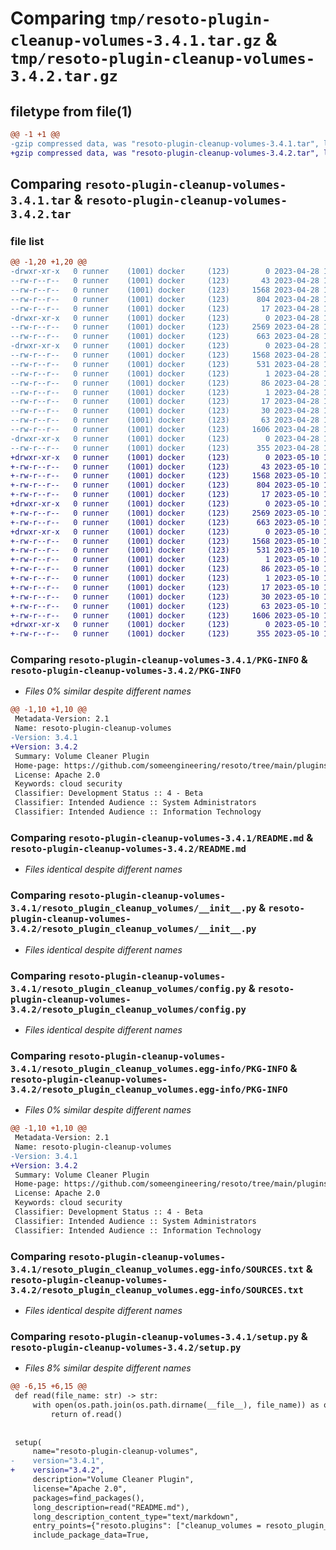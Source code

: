 # Comparing `tmp/resoto-plugin-cleanup-volumes-3.4.1.tar.gz` & `tmp/resoto-plugin-cleanup-volumes-3.4.2.tar.gz`

## filetype from file(1)

```diff
@@ -1 +1 @@
-gzip compressed data, was "resoto-plugin-cleanup-volumes-3.4.1.tar", last modified: Fri Apr 28 15:17:47 2023, max compression
+gzip compressed data, was "resoto-plugin-cleanup-volumes-3.4.2.tar", last modified: Wed May 10 12:21:17 2023, max compression
```

## Comparing `resoto-plugin-cleanup-volumes-3.4.1.tar` & `resoto-plugin-cleanup-volumes-3.4.2.tar`

### file list

```diff
@@ -1,20 +1,20 @@
-drwxr-xr-x   0 runner    (1001) docker     (123)        0 2023-04-28 15:17:47.889316 resoto-plugin-cleanup-volumes-3.4.1/
--rw-r--r--   0 runner    (1001) docker     (123)       43 2023-04-28 15:16:07.000000 resoto-plugin-cleanup-volumes-3.4.1/MANIFEST.in
--rw-r--r--   0 runner    (1001) docker     (123)     1568 2023-04-28 15:17:47.889316 resoto-plugin-cleanup-volumes-3.4.1/PKG-INFO
--rw-r--r--   0 runner    (1001) docker     (123)      804 2023-04-28 15:16:07.000000 resoto-plugin-cleanup-volumes-3.4.1/README.md
--rw-r--r--   0 runner    (1001) docker     (123)       17 2023-04-28 15:16:07.000000 resoto-plugin-cleanup-volumes-3.4.1/requirements.txt
-drwxr-xr-x   0 runner    (1001) docker     (123)        0 2023-04-28 15:17:47.885316 resoto-plugin-cleanup-volumes-3.4.1/resoto_plugin_cleanup_volumes/
--rw-r--r--   0 runner    (1001) docker     (123)     2569 2023-04-28 15:16:07.000000 resoto-plugin-cleanup-volumes-3.4.1/resoto_plugin_cleanup_volumes/__init__.py
--rw-r--r--   0 runner    (1001) docker     (123)      663 2023-04-28 15:16:07.000000 resoto-plugin-cleanup-volumes-3.4.1/resoto_plugin_cleanup_volumes/config.py
-drwxr-xr-x   0 runner    (1001) docker     (123)        0 2023-04-28 15:17:47.889316 resoto-plugin-cleanup-volumes-3.4.1/resoto_plugin_cleanup_volumes.egg-info/
--rw-r--r--   0 runner    (1001) docker     (123)     1568 2023-04-28 15:17:47.000000 resoto-plugin-cleanup-volumes-3.4.1/resoto_plugin_cleanup_volumes.egg-info/PKG-INFO
--rw-r--r--   0 runner    (1001) docker     (123)      531 2023-04-28 15:17:47.000000 resoto-plugin-cleanup-volumes-3.4.1/resoto_plugin_cleanup_volumes.egg-info/SOURCES.txt
--rw-r--r--   0 runner    (1001) docker     (123)        1 2023-04-28 15:17:47.000000 resoto-plugin-cleanup-volumes-3.4.1/resoto_plugin_cleanup_volumes.egg-info/dependency_links.txt
--rw-r--r--   0 runner    (1001) docker     (123)       86 2023-04-28 15:17:47.000000 resoto-plugin-cleanup-volumes-3.4.1/resoto_plugin_cleanup_volumes.egg-info/entry_points.txt
--rw-r--r--   0 runner    (1001) docker     (123)        1 2023-04-28 15:17:47.000000 resoto-plugin-cleanup-volumes-3.4.1/resoto_plugin_cleanup_volumes.egg-info/not-zip-safe
--rw-r--r--   0 runner    (1001) docker     (123)       17 2023-04-28 15:17:47.000000 resoto-plugin-cleanup-volumes-3.4.1/resoto_plugin_cleanup_volumes.egg-info/requires.txt
--rw-r--r--   0 runner    (1001) docker     (123)       30 2023-04-28 15:17:47.000000 resoto-plugin-cleanup-volumes-3.4.1/resoto_plugin_cleanup_volumes.egg-info/top_level.txt
--rw-r--r--   0 runner    (1001) docker     (123)       63 2023-04-28 15:17:47.889316 resoto-plugin-cleanup-volumes-3.4.1/setup.cfg
--rw-r--r--   0 runner    (1001) docker     (123)     1606 2023-04-28 15:16:07.000000 resoto-plugin-cleanup-volumes-3.4.1/setup.py
-drwxr-xr-x   0 runner    (1001) docker     (123)        0 2023-04-28 15:17:47.889316 resoto-plugin-cleanup-volumes-3.4.1/test/
--rw-r--r--   0 runner    (1001) docker     (123)      355 2023-04-28 15:16:07.000000 resoto-plugin-cleanup-volumes-3.4.1/test/test_config.py
+drwxr-xr-x   0 runner    (1001) docker     (123)        0 2023-05-10 12:21:17.023152 resoto-plugin-cleanup-volumes-3.4.2/
+-rw-r--r--   0 runner    (1001) docker     (123)       43 2023-05-10 12:19:36.000000 resoto-plugin-cleanup-volumes-3.4.2/MANIFEST.in
+-rw-r--r--   0 runner    (1001) docker     (123)     1568 2023-05-10 12:21:17.023152 resoto-plugin-cleanup-volumes-3.4.2/PKG-INFO
+-rw-r--r--   0 runner    (1001) docker     (123)      804 2023-05-10 12:19:36.000000 resoto-plugin-cleanup-volumes-3.4.2/README.md
+-rw-r--r--   0 runner    (1001) docker     (123)       17 2023-05-10 12:19:36.000000 resoto-plugin-cleanup-volumes-3.4.2/requirements.txt
+drwxr-xr-x   0 runner    (1001) docker     (123)        0 2023-05-10 12:21:17.023152 resoto-plugin-cleanup-volumes-3.4.2/resoto_plugin_cleanup_volumes/
+-rw-r--r--   0 runner    (1001) docker     (123)     2569 2023-05-10 12:19:36.000000 resoto-plugin-cleanup-volumes-3.4.2/resoto_plugin_cleanup_volumes/__init__.py
+-rw-r--r--   0 runner    (1001) docker     (123)      663 2023-05-10 12:19:36.000000 resoto-plugin-cleanup-volumes-3.4.2/resoto_plugin_cleanup_volumes/config.py
+drwxr-xr-x   0 runner    (1001) docker     (123)        0 2023-05-10 12:21:17.023152 resoto-plugin-cleanup-volumes-3.4.2/resoto_plugin_cleanup_volumes.egg-info/
+-rw-r--r--   0 runner    (1001) docker     (123)     1568 2023-05-10 12:21:17.000000 resoto-plugin-cleanup-volumes-3.4.2/resoto_plugin_cleanup_volumes.egg-info/PKG-INFO
+-rw-r--r--   0 runner    (1001) docker     (123)      531 2023-05-10 12:21:17.000000 resoto-plugin-cleanup-volumes-3.4.2/resoto_plugin_cleanup_volumes.egg-info/SOURCES.txt
+-rw-r--r--   0 runner    (1001) docker     (123)        1 2023-05-10 12:21:17.000000 resoto-plugin-cleanup-volumes-3.4.2/resoto_plugin_cleanup_volumes.egg-info/dependency_links.txt
+-rw-r--r--   0 runner    (1001) docker     (123)       86 2023-05-10 12:21:17.000000 resoto-plugin-cleanup-volumes-3.4.2/resoto_plugin_cleanup_volumes.egg-info/entry_points.txt
+-rw-r--r--   0 runner    (1001) docker     (123)        1 2023-05-10 12:21:17.000000 resoto-plugin-cleanup-volumes-3.4.2/resoto_plugin_cleanup_volumes.egg-info/not-zip-safe
+-rw-r--r--   0 runner    (1001) docker     (123)       17 2023-05-10 12:21:17.000000 resoto-plugin-cleanup-volumes-3.4.2/resoto_plugin_cleanup_volumes.egg-info/requires.txt
+-rw-r--r--   0 runner    (1001) docker     (123)       30 2023-05-10 12:21:17.000000 resoto-plugin-cleanup-volumes-3.4.2/resoto_plugin_cleanup_volumes.egg-info/top_level.txt
+-rw-r--r--   0 runner    (1001) docker     (123)       63 2023-05-10 12:21:17.023152 resoto-plugin-cleanup-volumes-3.4.2/setup.cfg
+-rw-r--r--   0 runner    (1001) docker     (123)     1606 2023-05-10 12:19:36.000000 resoto-plugin-cleanup-volumes-3.4.2/setup.py
+drwxr-xr-x   0 runner    (1001) docker     (123)        0 2023-05-10 12:21:17.023152 resoto-plugin-cleanup-volumes-3.4.2/test/
+-rw-r--r--   0 runner    (1001) docker     (123)      355 2023-05-10 12:19:36.000000 resoto-plugin-cleanup-volumes-3.4.2/test/test_config.py
```

### Comparing `resoto-plugin-cleanup-volumes-3.4.1/PKG-INFO` & `resoto-plugin-cleanup-volumes-3.4.2/PKG-INFO`

 * *Files 0% similar despite different names*

```diff
@@ -1,10 +1,10 @@
 Metadata-Version: 2.1
 Name: resoto-plugin-cleanup-volumes
-Version: 3.4.1
+Version: 3.4.2
 Summary: Volume Cleaner Plugin
 Home-page: https://github.com/someengineering/resoto/tree/main/plugins/cleanup_volumes
 License: Apache 2.0
 Keywords: cloud security
 Classifier: Development Status :: 4 - Beta
 Classifier: Intended Audience :: System Administrators
 Classifier: Intended Audience :: Information Technology
```

### Comparing `resoto-plugin-cleanup-volumes-3.4.1/README.md` & `resoto-plugin-cleanup-volumes-3.4.2/README.md`

 * *Files identical despite different names*

### Comparing `resoto-plugin-cleanup-volumes-3.4.1/resoto_plugin_cleanup_volumes/__init__.py` & `resoto-plugin-cleanup-volumes-3.4.2/resoto_plugin_cleanup_volumes/__init__.py`

 * *Files identical despite different names*

### Comparing `resoto-plugin-cleanup-volumes-3.4.1/resoto_plugin_cleanup_volumes/config.py` & `resoto-plugin-cleanup-volumes-3.4.2/resoto_plugin_cleanup_volumes/config.py`

 * *Files identical despite different names*

### Comparing `resoto-plugin-cleanup-volumes-3.4.1/resoto_plugin_cleanup_volumes.egg-info/PKG-INFO` & `resoto-plugin-cleanup-volumes-3.4.2/resoto_plugin_cleanup_volumes.egg-info/PKG-INFO`

 * *Files 0% similar despite different names*

```diff
@@ -1,10 +1,10 @@
 Metadata-Version: 2.1
 Name: resoto-plugin-cleanup-volumes
-Version: 3.4.1
+Version: 3.4.2
 Summary: Volume Cleaner Plugin
 Home-page: https://github.com/someengineering/resoto/tree/main/plugins/cleanup_volumes
 License: Apache 2.0
 Keywords: cloud security
 Classifier: Development Status :: 4 - Beta
 Classifier: Intended Audience :: System Administrators
 Classifier: Intended Audience :: Information Technology
```

### Comparing `resoto-plugin-cleanup-volumes-3.4.1/resoto_plugin_cleanup_volumes.egg-info/SOURCES.txt` & `resoto-plugin-cleanup-volumes-3.4.2/resoto_plugin_cleanup_volumes.egg-info/SOURCES.txt`

 * *Files identical despite different names*

### Comparing `resoto-plugin-cleanup-volumes-3.4.1/setup.py` & `resoto-plugin-cleanup-volumes-3.4.2/setup.py`

 * *Files 8% similar despite different names*

```diff
@@ -6,15 +6,15 @@
 def read(file_name: str) -> str:
     with open(os.path.join(os.path.dirname(__file__), file_name)) as of:
         return of.read()
 
 
 setup(
     name="resoto-plugin-cleanup-volumes",
-    version="3.4.1",
+    version="3.4.2",
     description="Volume Cleaner Plugin",
     license="Apache 2.0",
     packages=find_packages(),
     long_description=read("README.md"),
     long_description_content_type="text/markdown",
     entry_points={"resoto.plugins": ["cleanup_volumes = resoto_plugin_cleanup_volumes:CleanupVolumesPlugin"]},
     include_package_data=True,
```

